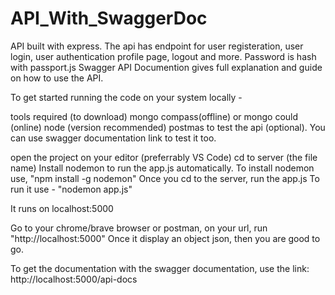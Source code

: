 # API_With_SwaggerDoc
API built with express. The api has endpoint for user registeration, user login, user authentication profile page, logout and more.
Password is hash with passport.js
Swagger API Documention gives full explanation and guide on how to use the API.

To get started running the code on your system locally -

tools required (to download)
mongo compass(offline) or mongo could (online)
node (version recommended)
postmas to test the api (optional). You can use swagger documentation link to test it too.

open the project on your editor (preferrably VS Code)
cd to server (the file name)
Install nodemon to run the app.js automatically. To install nodemon use, "npm install -g nodemon"
Once you cd to the server, run the app.js
To run it use - "nodemon app.js"

It runs on localhost:5000

Go to your chrome/brave browser or postman, on your url, run "http://localhost:5000"
Once it display an object json, then you are good to go.

To get the documentation with the swagger documentation, use the link:
http://localhost:5000/api-docs

